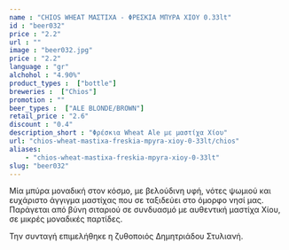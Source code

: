 ```yaml
---
name : "CHIOS WHEAT ΜΑΣΤΙΧΑ - ΦΡΕΣΚΙΑ ΜΠΥΡΑ ΧΙΟΥ 0.33lt"
id : "beer032"
price : "2.2"
url : ""
image : "beer032.jpg"
price : "2.2"
language : "gr"
alchohol : "4.90%"
product_types :  ["bottle"]
breweries :  ["Chios"]
promotion : ""
beer_types :  ["ALE BLONDE/BROWN"]
retail_price : "2.6"
discount : "0.4"
description_short : "Φρέσκια Wheat Ale με μαστίχα Χίου"
url: "chios-wheat-mastixa-freskia-mpyra-xioy-0-33lt/chios"
aliases: 
    - "chios-wheat-mastixa-freskia-mpyra-xioy-0-33lt"
slug: "beer032"
---
```


Μία μπύρα μοναδική στον κόσμο, με βελούδινη υφή, νότες ψωμιού και ευχάριστο άγγιγμα μαστίχας που σε ταξιδεύει στο όμορφο νησί μας. Παράγεται από βύνη σιταριού σε συνδυασμό με αυθεντική μαστίχα Χίου, σε μικρές μοναδικές παρτίδες.

Την συνταγή επιμελήθηκε η ζυθοποιός Δημητριάδου Στυλιανή.